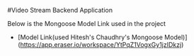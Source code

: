 #Video Stream Backend Application

Below is the Mongoose Model Link used in the project
- [Model Link(used Hitesh's Chaudhry's Mongoose Model)] (https://app.eraser.io/workspace/YtPqZ1VogxGy1jzIDkzj)

